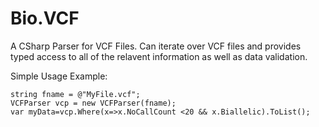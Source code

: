 Bio.VCF
=======

A CSharp Parser for VCF Files.  Can iterate over VCF files and provides typed access to all of the relavent information as well as data validation.

Simple Usage Example:

    string fname = @"MyFile.vcf";
    VCFParser vcp = new VCFParser(fname);
    var myData=vcp.Where(x=>x.NoCallCount <20 && x.Biallelic).ToList();
